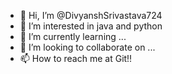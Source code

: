 - 👋 Hi, I’m @DivyanshSrivastava724
- 👀 I’m interested in java and python
- 🌱 I’m currently learning ...
- 💞️ I’m looking to collaborate on ...
- 📫 How to reach me at Git!!

<!---
DivyanshSrivastava724/DivyanshSrivastava724 is a ✨ special ✨ repository because its `README.md` (this file) appears on your GitHub profile.
You can click the Preview link to take a look at your changes.
--->
